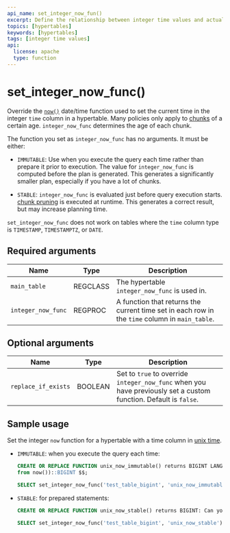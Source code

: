 ```yaml
---
api_name: set_integer_now_fun()
excerpt: Define the relationship between integer time values and actual time
topics: [hypertables]
keywords: [hypertables]
tags: [integer time values]
api:
  license: apache
  type: function
---
```


# set_integer_now_func()

Override the [`now()`](https://www.postgresql.org/docs/16/functions-datetime.html) date/time function used to
set the current time in the integer `time` column in a hypertable. Many policies only apply to 
[chunks][hash-partitions] of a certain age. `integer_now_func` determines the age of each chunk.

The function you set as `integer_now_func` has no arguments. It must be either:
 
- `IMMUTABLE`: Use when you execute the query each time rather than prepare it prior to execution. The value 
  for `integer_now_func` is computed before the plan is generated. This generates a significantly smaller 
  plan, especially if you have a lot of chunks. 

- `STABLE`: `integer_now_func` is evaluated just before query execution starts. 
  [chunk pruning](https://www.timescale.com/blog/optimizing-queries-timescaledb-hypertables-with-partitions-postgresql-6366873a995d/) is executed at runtime. This generates a correct result, but may increase 
  planning time.


`set_integer_now_func` does not work on tables where the `time` column type is `TIMESTAMP`, `TIMESTAMPTZ`, or 
`DATE`.  

## Required arguments

|Name|Type| Description |
|-|-|-|
|`main_table`|REGCLASS| The hypertable `integer_now_func` is used in. |
|`integer_now_func`|REGPROC| A function that returns the current time set in each row in the `time` column in `main_table`.|

## Optional arguments

|Name|Type| Description|
|-|-|-|
|`replace_if_exists`|BOOLEAN| Set to `true` to override `integer_now_func` when you have previously set a custom function. Default is `false`. |

## Sample usage

Set the integer `now` function for a hypertable with a time column in [unix time](https://en.wikipedia.org/wiki/Unix_time).

- `IMMUTABLE`: when you execute the query each time: 
    ```sql
    CREATE OR REPLACE FUNCTION unix_now_immutable() returns BIGINT LANGUAGE SQL IMMUTABLE as $$ SELECT extract(epoch 
  from now())::BIGINT $$;
    
    SELECT set_integer_now_func('test_table_bigint', 'unix_now_immutable');
    ```

- `STABLE`: for prepared statements:
    ```sql
    CREATE OR REPLACE FUNCTION unix_now_stable() returns BIGINT: Can you supply an example please. 
    
    SELECT set_integer_now_func('test_table_bigint', 'unix_now_stable');
    ```

[hash-partitions]: /use-timescale/:currentVersion:/hypertables/about-hypertables/#hypertable-partitioning